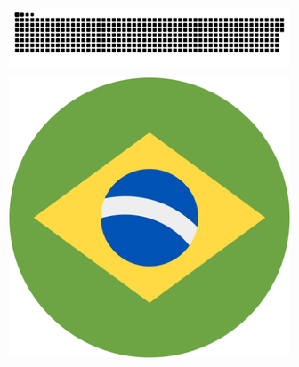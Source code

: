 
<p align="center">
 <img width="1000" src="github-snake.svg" alt="snake"/>
</p>

<p align="center">
 <img width="1000" src="br.svg" alt="br"/>
</p>



